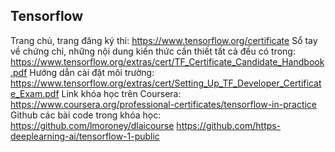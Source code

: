 ## Tensorflow
Trang chủ, trang đăng ký thi: https://www.tensorflow.org/certificate
Sổ tay về chứng chỉ, những nội dung kiến thức cần thiết tất cả đều có trong: https://www.tensorflow.org/extras/cert/TF_Certificate_Candidate_Handbook.pdf
Hướng dẫn cài đặt môi trường: https://www.tensorflow.org/extras/cert/Setting_Up_TF_Developer_Certificate_Exam.pdf
Link khóa học trên Coursera: https://www.coursera.org/professional-certificates/tensorflow-in-practice
Github các bài code trong khóa học: https://github.com/lmoroney/dlaicourse
 https://github.com/https-deeplearning-ai/tensorflow-1-public

